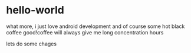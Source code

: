# hello-world

what more, i just love android development
and of course some hot black coffee
 good!coffee will always give me long concentration hours


lets do some chages 